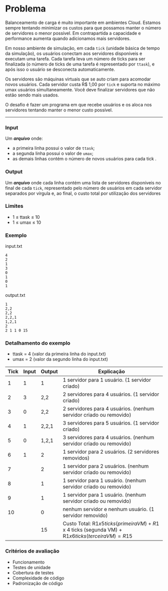 # Problema

Balanceamento de carga é muito importante em ambientes Cloud. Estamos sempre tentando minimizar os custos para que possamos manter o número de servidores o menor possível. Em contrapartida a capacidade e performance aumenta quando adicionamos mais servidores.

Em nosso ambiente de simulação, em cada `tick` (unidade básica de tempo da simulação), os usuários conectam aos servidores disponíveis e executam uma tarefa. Cada tarefa leva um número de ticks para ser finalizada (o número de ticks de uma tarefa é representado por `ttask`), e após isso o usuário se desconecta automaticamente.

Os servidores são máquinas virtuais que se auto criam para acomodar novos usuários. Cada servidor custa R$ 1,00 por `tick` e suporta no máximo umax usuários simultaneamente. Você deve finalizar servidores que não estão sendo mais usados.

O desafio é fazer um programa em que recebe usuários e os aloca nos servidores tentando manter o menor custo possível.

---
### Input
Um ***arquivo*** onde:
  - a primeira linha possui o valor de `ttask`;
  - a segunda linha possui o valor de `umax`;
  - as demais linhas contém o número de novos usuários para cada tick .

### Output
Um ***arquivo*** onde cada linha contém uma lista de servidores disponíveis no final de cada `tick`, 
representado pelo número de usuários em cada servidor separados por vírgula e, ao final, o custo total por utilização dos servidores

### Limites
- 1 ≤ ttask ≤ 10 
- 1 ≤ umax ≤ 10

### Exemplo
input.txt
```
4 
2 
1 
3 
0 
1 
0 
1
```
output.txt
```
1
2,2
2,2
2,2,1
1,2,1
2
2 1 1 0 15
```
### Detalhamento do exemplo
- ttask = 4 (valor da primeira linha do input.txt)
- umax = 2 (valor da segundo linha do input.txt)

| Tick | Input | Output | Explicação                                                                                                 |
|------|-------|--------|------------------------------------------------------------------------------------------------------------|
| 1    | 1     | 1      | 1 servidor para 1 usuário. (1 servidor criado)                                                             |
| 2    | 3     | 2,2    | 2 servidores para 4 usuários. (1 servidor criado)                                                          |
| 3    | 0     | 2,2    | 2 servidores para 4 usuários. (nenhum servidor criado ou removido)                                         |
| 4    | 1     | 2,2,1  | 3 servidores para 5 usuários. (1 servidor criado)                                                          |
| 5    | 0     | 1,2,1  | 3 servidores para 4 usuários. (nenhum servidor criado ou removido)                                         |
| 6    | 1     | 2      | 1 servidor para 2 usuários. (2 servidores removidos)                                                       |
| 7    |       | 2      | 1 servidor para 2 usuários. (nenhum servidor criado ou removido)                                           |
| 8    |       | 1      | 1 servidor para 1 usuário. (nenhum servidor criado ou removido)                                            |
| 9    |       | 1      | 1 servidor para 1 usuário. (nenhum servidor criado ou removido)                                            |
| 10   |       | 0      | nenhum servidor e nenhum usuário. (1 servidor removido)                                                    |
|      |       | 15     | Custo Total: R$1 x 5 ticks (primeira VM) + R$1 x 4 ticks (segunda VM) + R$1 x 6 ticks (terceira VM) = R$15 |

### Critérios de avaliação
- Funcionamento
- Testes de unidade
- Cobertura de testes
- Complexidade de código
- Padronização de código
